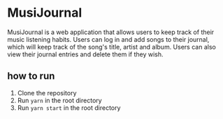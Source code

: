 # MusiJournal

MusiJournal is a web application that allows users to keep track of their music listening habits. Users can log in and add songs to their journal, which will keep track of the song's title, artist and album. Users can also view their journal entries and delete them if they wish.

## how to run

1. Clone the repository
2. Run `yarn` in the root directory
3. Run `yarn start` in the root directory
